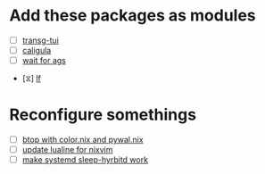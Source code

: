 # Add these packages as modules
- [ ] [transg-tui](https://github.com/PanAeon/transg-tui)
- [ ] [caligula](https://github.com/ifd3f/caligula)
- [ ] [wait for ags]()
- [⧖] [lf](https://github.com/gokcehan/lf)

# Reconfigure somethings
- [ ] [btop with color.nix and pywal.nix](~/nixos-config-main/pkgs/btop.nix)
- [ ] [update lualine for nixvim](~/nixos-config-main/pkgs/editor/nvim.nix)
- [ ] [make systemd sleep-hyrbitd work](~/nixos-config-main/pkgs/systemd.nix)
